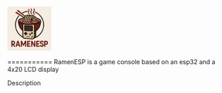 <img src="https://github.com/thopinkrotu/RamenESP/blob/main/assets/ramenesp_logo.png?raw=true" width="100"/>


===========
RamenESP is a game console based on an esp32 and a  4x20 LCD display

Description
